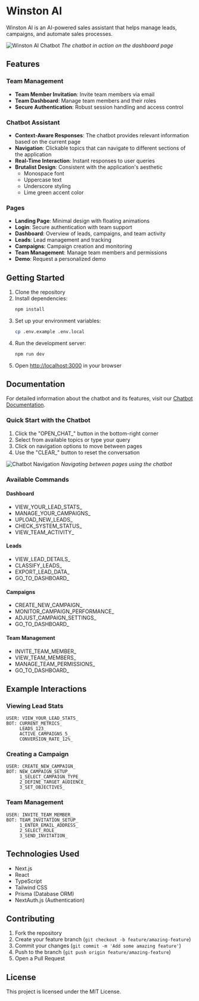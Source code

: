 # Winston AI

Winston AI is an AI-powered sales assistant that helps manage leads, campaigns, and automate sales processes.

![Winston AI Chatbot](public/chatbot-screenshot.png)
*The chatbot in action on the dashboard page*

## Features

### Team Management
- **Team Member Invitation**: Invite team members via email
- **Team Dashboard**: Manage team members and their roles
- **Secure Authentication**: Robust session handling and access control

### Chatbot Assistant
- **Context-Aware Responses**: The chatbot provides relevant information based on the current page
- **Navigation**: Clickable topics that can navigate to different sections of the application
- **Real-Time Interaction**: Instant responses to user queries
- **Brutalist Design**: Consistent with the application's aesthetic
  - Monospace font
  - Uppercase text
  - Underscore styling
  - Lime green accent color

### Pages
- **Landing Page**: Minimal design with floating animations
- **Login**: Secure authentication with team support
- **Dashboard**: Overview of leads, campaigns, and team activity
- **Leads**: Lead management and tracking
- **Campaigns**: Campaign creation and monitoring
- **Team Management**: Manage team members and permissions
- **Demo**: Request a personalized demo

## Getting Started

1. Clone the repository
2. Install dependencies:
   ```bash
   npm install
   ```
3. Set up your environment variables:
   ```bash
   cp .env.example .env.local
   ```
4. Run the development server:
   ```bash
   npm run dev
   ```
5. Open [http://localhost:3000](http://localhost:3000) in your browser

## Documentation

For detailed information about the chatbot and its features, visit our [Chatbot Documentation](/docs/chatbot).

### Quick Start with the Chatbot

1. Click the "OPEN_CHAT_" button in the bottom-right corner
2. Select from available topics or type your query
3. Click on navigation options to move between pages
4. Use the "CLEAR_" button to reset the conversation

![Chatbot Navigation](public/chatbot-navigation.png)
*Navigating between pages using the chatbot*

### Available Commands

#### Dashboard
- VIEW_YOUR_LEAD_STATS_
- MANAGE_YOUR_CAMPAIGNS_
- UPLOAD_NEW_LEADS_
- CHECK_SYSTEM_STATUS_
- VIEW_TEAM_ACTIVITY_

#### Leads
- VIEW_LEAD_DETAILS_
- CLASSIFY_LEADS_
- EXPORT_LEAD_DATA_
- GO_TO_DASHBOARD_

#### Campaigns
- CREATE_NEW_CAMPAIGN_
- MONITOR_CAMPAIGN_PERFORMANCE_
- ADJUST_CAMPAIGN_SETTINGS_
- GO_TO_DASHBOARD_

#### Team Management
- INVITE_TEAM_MEMBER_
- VIEW_TEAM_MEMBERS_
- MANAGE_TEAM_PERMISSIONS_
- GO_TO_DASHBOARD_

## Example Interactions

### Viewing Lead Stats
```
USER: VIEW_YOUR_LEAD_STATS_
BOT: CURRENT_METRICS_
     LEADS_123_
     ACTIVE_CAMPAIGNS_5_
     CONVERSION_RATE_12%_
```

### Creating a Campaign
```
USER: CREATE_NEW_CAMPAIGN_
BOT: NEW_CAMPAIGN_SETUP_
     1_SELECT_CAMPAIGN_TYPE_
     2_DEFINE_TARGET_AUDIENCE_
     3_SET_OBJECTIVES_
```

### Team Management
```
USER: INVITE_TEAM_MEMBER_
BOT: TEAM_INVITATION_SETUP_
     1_ENTER_EMAIL_ADDRESS_
     2_SELECT_ROLE_
     3_SEND_INVITATION_
```

## Technologies Used

- Next.js
- React
- TypeScript
- Tailwind CSS
- Prisma (Database ORM)
- NextAuth.js (Authentication)

## Contributing

1. Fork the repository
2. Create your feature branch (`git checkout -b feature/amazing-feature`)
3. Commit your changes (`git commit -m 'Add some amazing feature'`)
4. Push to the branch (`git push origin feature/amazing-feature`)
5. Open a Pull Request

## License

This project is licensed under the MIT License.
